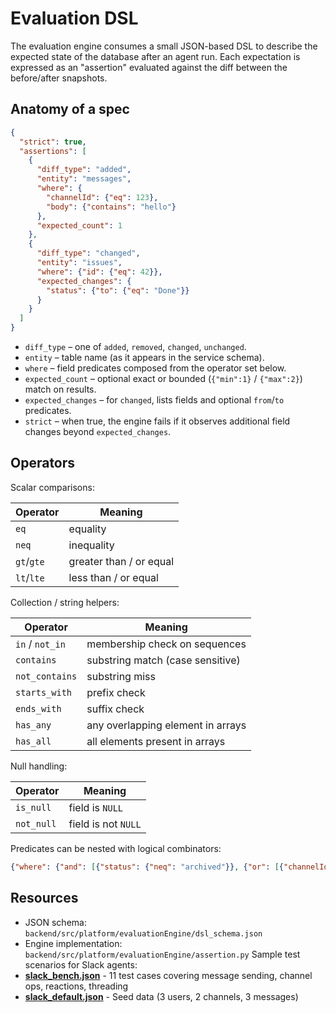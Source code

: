 # Evaluation DSL

The evaluation engine consumes a small JSON-based DSL to describe the expected state of the database after an agent run. Each expectation is expressed as an "assertion" evaluated against the diff between the before/after snapshots.

## Anatomy of a spec

```json
{
  "strict": true,
  "assertions": [
    {
      "diff_type": "added",
      "entity": "messages",
      "where": {
        "channelId": {"eq": 123},
        "body": {"contains": "hello"}
      },
      "expected_count": 1
    },
    {
      "diff_type": "changed",
      "entity": "issues",
      "where": {"id": {"eq": 42}},
      "expected_changes": {
        "status": {"to": {"eq": "Done"}}
      }
    }
  ]
}
```

- `diff_type` – one of `added`, `removed`, `changed`, `unchanged`.
- `entity` – table name (as it appears in the service schema).
- `where` – field predicates composed from the operator set below.
- `expected_count` – optional exact or bounded (`{"min":1}` / `{"max":2}`) match on results.
- `expected_changes` – for `changed`, lists fields and optional `from`/`to` predicates.
- `strict` – when true, the engine fails if it observes additional field changes beyond `expected_changes`.

## Operators

Scalar comparisons:

| Operator | Meaning                  |
|----------|--------------------------|
| `eq`     | equality                 |
| `neq`    | inequality               |
| `gt`/`gte` | greater than / or equal |
| `lt`/`lte` | less than / or equal    |

Collection / string helpers:

| Operator          | Meaning                                         |
|-------------------|-------------------------------------------------|
| `in` / `not_in`   | membership check on sequences                   |
| `contains`        | substring match (case sensitive)                |
| `not_contains`    | substring miss                                  |
| `starts_with`     | prefix check                                    |
| `ends_with`       | suffix check                                    |
| `has_any`         | any overlapping element in arrays               |
| `has_all`         | all elements present in arrays                  |

Null handling:

| Operator   | Meaning                        |
|------------|--------------------------------|
| `is_null`  | field is `NULL`                 |
| `not_null` | field is not `NULL`             |

Predicates can be nested with logical combinators:

```json
{"where": {"and": [{"status": {"neq": "archived"}}, {"or": [{"channelId": {"eq": 1}}, {"channelId": {"eq": 2}}]}]}}
```

## Resources

- JSON schema: `backend/src/platform/evaluationEngine/dsl_schema.json`
- Engine implementation: `backend/src/platform/evaluationEngine/assertion.py`
Sample test scenarios for Slack agents:
- **[slack_bench.json](examples/slack/testsuites/slack_bench.json)** - 11 test cases covering message sending, channel ops, reactions, threading
- **[slack_default.json](examples/slack/seeds/slack_default.json)** - Seed data (3 users, 2 channels, 3 messages)

